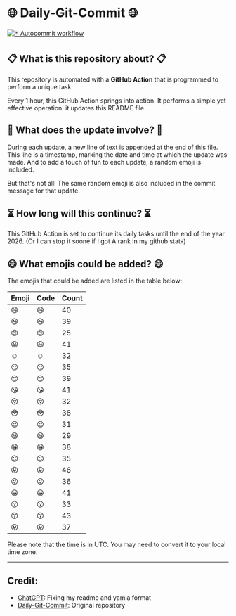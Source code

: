 # 🌐 Daily-Git-Commit 🌐

[![🃏 Autocommit workflow](https://github.com/kleqing/git-auto-commit/actions/workflows/main.yaml/badge.svg?event=check_run)](https://github.com/kleqing/git-auto-commit/actions/workflows/main.yaml)

## 📋 What is this repository about? 📋

This repository is automated with a **GitHub Action** that is programmed to perform a unique task:

Every 1 hour, this GitHub Action springs into action. It performs a simple yet effective operation: it updates this README file.

## 🔄 What does the update involve? 🔄

During each update, a new line of text is appended at the end of this file. This line is a timestamp, marking the date and time at which the update was made. And to add a touch of fun to each update, a random emoji is included.

But that's not all! The same random emoji is also included in the commit message for that update.

## ⏳ How long will this continue? ⏳

This GitHub Action is set to continue its daily tasks until the end of the year 2026. (Or I can stop it soonẻ if I got A rank in my github stat💀)

## 😄 What emojis could be added? 😄

The emojis that could be added are listed in the table below:

| Emoji | Code | Count |
| --- | --- | --- |
| 😄 | :smile: | 40 |
| 😆 | :laughing: | 39 |
| 😊 | :blush: | 25 |
| 😀 | :smiley: | 41 |
| ☺️ | :relaxed: | 32 |
| 😏 | :smirk: | 35 |
| 😍 | :heart_eyes: | 39 |
| 😘 | :kissing_heart: | 41 |
| 😚 | :kissing_closed_eyes: | 32 |
| 😳 | :flushed: | 38 |
| 😌 | :relieved: | 31 |
| 😆 | :satisfied: | 29 |
| 😁 | :grin: | 38 |
| 😉 | :wink: | 35 |
| 😜 | :stuck_out_tongue_winking_eye: | 46 |
| 😝 | :stuck_out_tongue_closed_eyes: | 36 |
| 😀 | :grinning: | 41 |
| 😗 | :kissing: | 33 |
| 😙 | :kissing_smiling_eyes: | 43 |
| 😛 | :stuck_out_tongue: | 37 |

Please note that the time is in UTC. You may need to convert it to your local time zone.

---

## Credit:

- [ChatGPT](chatgpt.com): Fixing my readme and yamla format
- [Daily-Git-Commit](https://github.com/diegomarty/daily-git-commit): Original repository

